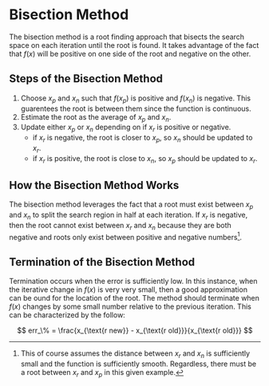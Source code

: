 # Bisection Method

The bisection method is a root finding approach that bisects the search space on each iteration until the root is found. It takes advantage of the fact that $f(x)$ will be positive on one side of the root and negative on the other.

## Steps of the Bisection Method

1. Choose $x_p$ and $x_n$ such that $f(x_p)$ is positive and $f(x_n)$ is negative. This guarentees the root is between them since the function is continuous.
2. Estimate the root as the average of $x_p$ and $x_n$.
3. Update either $x_p$ or $x_n$ depending on if $x_r$ is positive or negative.
    - if $x_r$ is negative, the root is closer to $x_p$, so $x_n$ should be updated to $x_r$.
    - if $x_r$ is positive, the root is close to $x_n$, so $x_p$ should be updated to $x_r$.

## How the Bisection Method Works

The bisection method leverages the fact that a root must exist between $x_p$ and $x_n$ to split the search region in half at each iteration. If $x_r$ is negative, then the root cannot exist between $x_r$ and $x_n$ because they are both negative and roots only exist between positive and negative numbers[^1].

[^1]: This of course assumes the distance between $x_r$ and $x_n$ is sufficiently small and the function is sufficiently smooth. Regardless, there must be a root between $x_r$ and $x_p$ in this given example.

## Termination of the Bisection Method

Termination occurs when the error is sufficiently low. In this instance, when the iterative change in $f(x)$ is very very small, then a good approximation can be ound for the location of the root. The method should terminate when $f(x)$ changes by some small number relative to the previous iteration. This can be characterized by the follow:

$$
err_\% = \frac{x_{\text{r new}} - x_{\text{r old}}}{x_{\text{r old}}}
$$


